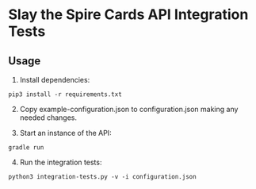 # Slay the Spire Cards API Integration Tests

## Usage

1. Install dependencies:
```
pip3 install -r requirements.txt
```

2. Copy example-configuration.json to configuration.json making any needed changes.

3. Start an instance of the API:
```
gradle run
```

4. Run the integration tests:
```
python3 integration-tests.py -v -i configuration.json
```
